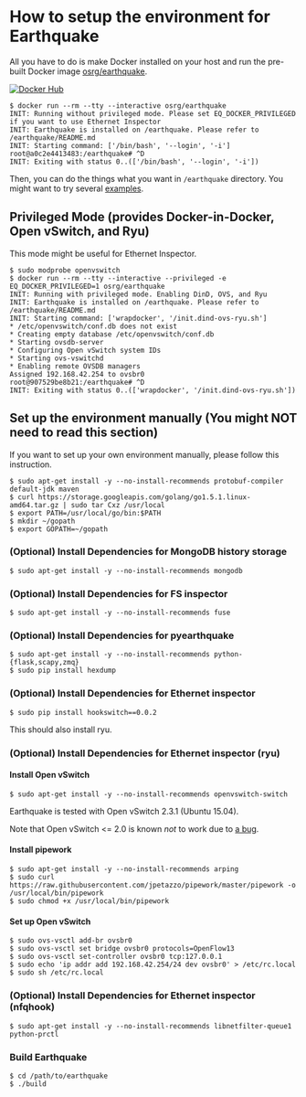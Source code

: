 # How to setup the environment for Earthquake

All you have to do is make Docker installed on your host and run the pre-built Docker image [osrg/earthquake](https://registry.hub.docker.com/u/osrg/earthquake/).

[![Docker Hub](http://dockeri.co/image/osrg/earthquake)](https://registry.hub.docker.com/u/osrg/earthquake/)

    
    $ docker run --rm --tty --interactive osrg/earthquake
    INIT: Running without privileged mode. Please set EQ_DOCKER_PRIVILEGED if you want to use Ethernet Inspector
    INIT: Earthquake is installed on /earthquake. Please refer to /earthquake/README.md
    INIT: Starting command: ['/bin/bash', '--login', '-i']
    root@a0c2e4413483:/earthquake# ^D
    INIT: Exiting with status 0..(['/bin/bash', '--login', '-i'])
	
Then, you can do the things what you want in `/earthquake` directory.
You might want to try several [examples](../example).


## Privileged Mode (provides Docker-in-Docker, Open vSwitch, and Ryu)
This mode might be useful for Ethernet Inspector.
    
    $ sudo modprobe openvswitch
    $ docker run --rm --tty --interactive --privileged -e EQ_DOCKER_PRIVILEGED=1 osrg/earthquake 
    INIT: Running with privileged mode. Enabling DinD, OVS, and Ryu
    INIT: Earthquake is installed on /earthquake. Please refer to /earthquake/README.md
    INIT: Starting command: ['wrapdocker', '/init.dind-ovs-ryu.sh']
    * /etc/openvswitch/conf.db does not exist
    * Creating empty database /etc/openvswitch/conf.db
    * Starting ovsdb-server
    * Configuring Open vSwitch system IDs
    * Starting ovs-vswitchd
    * Enabling remote OVSDB managers
    Assigned 192.168.42.254 to ovsbr0
    root@907529be8b21:/earthquake# ^D
    INIT: Exiting with status 0..(['wrapdocker', '/init.dind-ovs-ryu.sh'])
    

## Set up the environment manually (You might NOT need to read this section)
If you want to set up your own environment manually, please follow this instruction.

    $ sudo apt-get install -y --no-install-recommends protobuf-compiler default-jdk maven
    $ curl https://storage.googleapis.com/golang/go1.5.1.linux-amd64.tar.gz | sudo tar Cxz /usr/local
    $ export PATH=/usr/local/go/bin:$PATH
    $ mkdir ~/gopath
    $ export GOPATH=~/gopath


### (Optional) Install Dependencies for MongoDB history storage
    
    $ sudo apt-get install -y --no-install-recommends mongodb

### (Optional) Install Dependencies for FS inspector
    
    $ sudo apt-get install -y --no-install-recommends fuse

### (Optional) Install Dependencies for pyearthquake
    
    $ sudo apt-get install -y --no-install-recommends python-{flask,scapy,zmq}
    $ sudo pip install hexdump

### (Optional) Install Dependencies for Ethernet inspector

    $ sudo pip install hookswitch==0.0.2

This should also install ryu.

### (Optional) Install Dependencies for Ethernet inspector (ryu)
#### Install Open vSwitch
    
    $ sudo apt-get install -y --no-install-recommends openvswitch-switch
    
Earthquake is tested with Open vSwitch 2.3.1 (Ubuntu 15.04).

Note that Open vSwitch <= 2.0 is known *not* to work due to [a bug](http://git.openvswitch.org/cgi-bin/gitweb.cgi?p=openvswitch;a=commitdiff;h=cfa955b083c5617212a29a03423).

    
#### Install pipework
    
    $ sudo apt-get install -y --no-install-recommends arping
    $ sudo curl https://raw.githubusercontent.com/jpetazzo/pipework/master/pipework -o /usr/local/bin/pipework
    $ sudo chmod +x /usr/local/bin/pipework
    

#### Set up Open vSwitch
	
    $ sudo ovs-vsctl add-br ovsbr0
    $ sudo ovs-vsctl set bridge ovsbr0 protocols=OpenFlow13
    $ sudo ovs-vsctl set-controller ovsbr0 tcp:127.0.0.1
    $ sudo echo 'ip addr add 192.168.42.254/24 dev ovsbr0' > /etc/rc.local
    $ sudo sh /etc/rc.local

### (Optional) Install Dependencies for Ethernet inspector (nfqhook)
    
    $ sudo apt-get install -y --no-install-recommends libnetfilter-queue1 python-prctl
    
### Build Earthquake
    
    $ cd /path/to/earthquake
    $ ./build
    
